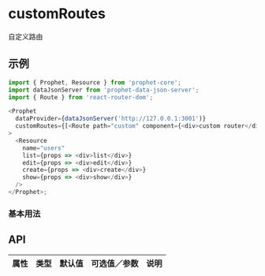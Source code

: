 # customRoutes

自定义路由

## 示例

```js
import { Prophet, Resource } from 'prophet-core';
import dataJsonServer from 'prophet-data-json-server';
import { Route } from 'react-router-dom';

<Prophet
  dataProvider={dataJsonServer('http://127.0.0.1:3001')}
  customRoutes={[<Route path="custom" component={<div>custom router</div>} />]}
>
  <Resource
    name="users"
    list={props => <div>list</div>}
    edit={props => <div>edit</div>}
    create={props => <div>create</div>}
    show={props => <div>show</div>}
  />
</Prophet>;
```

### 基本用法

## API

| 属性 | 类型 | 默认值 | 可选值／参数 | 说明 |
| :--- | :--- | :----- | :----------- | :--- |

